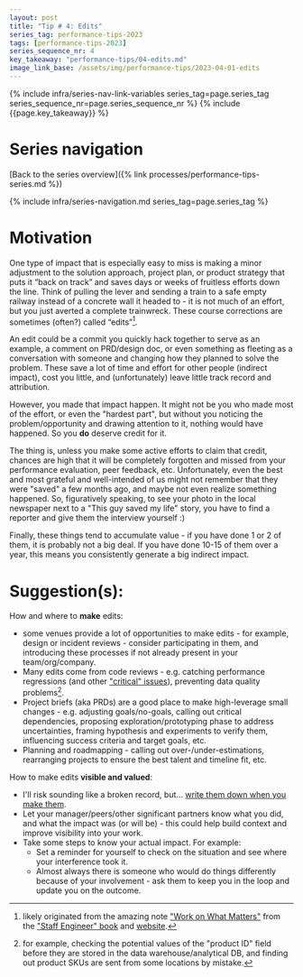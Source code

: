```yaml
---
layout: post
title: "Tip # 4: Edits"
series_tag: performance-tips-2023
tags: [performance-tips-2023]
series_sequence_nr: 4
key_takeaway: "performance-tips/04-edits.md"
image_link_base: /assets/img/performance-tips/2023-04-01-edits
---
```

{% include infra/series-nav-link-variables series_tag=page.series_tag series_sequence_nr=page.series_sequence_nr %}
{% include {{page.key_takeaway}} %}

# Series navigation

[Back to the series overview]({% link processes/performance-tips-series.md %})

{% include infra/series-navigation.md series_tag=page.series_tag %}

# Motivation

One type of impact that is especially easy to miss is making a minor adjustment to the solution approach, 
project plan, or product strategy that puts it “back on track” and saves days or weeks of fruitless efforts down 
the line. Think of pulling the lever and sending a train to a safe empty railway instead of a concrete wall it 
headed to - it is not much of an effort, but you just averted a complete trainwreck. These course corrections are 
sometimes (often?) called “edits”[^1].

An edit could be a commit you quickly hack together to serve as an example, a comment on PRD/design doc, 
or even something as fleeting as a conversation with someone and changing how they planned to solve the problem.
These save a lot of time and effort for other people (indirect impact), cost you little, 
and (unfortunately) leave little track record and attribution.

However, you made that impact happen. It might not be you who made most of the effort, or even the "hardest part", but without you noticing the problem/opportunity and drawing attention to it, nothing would have happened. So you **do** 
deserve credit for it.

The thing is, unless you make some active efforts to claim that credit, chances are high that it will be completely
forgotten and missed from your performance evaluation, peer feedback, etc. Unfortunately, even the best and most 
grateful and well-intended of us might not remember that they were "saved" a few months ago, and maybe not even 
realize something happened. So, figuratively speaking, to see your photo in the local newspaper next to a 
"This guy saved my life" story, you have to find a reporter and give them the interview yourself :)

Finally, these things tend to accumulate value - if you have done 1 or 2 of them, it is probably not a big deal.
If you have done 10-15 of them over a year, this means you consistently generate a big indirect impact.

[^1]: likely originated from the amazing note ["Work on What Matters"][work-on-what-matters] from the ["Staff Engineer" book][staffeng-book] and [website][staffeng-site].

[staffeng-book]: https://www.amazon.com/Staff-Engineer-Leadership-beyond-management-ebook/dp/B08RMSHYGG
[staffeng-site]: https://staffeng.com/
[work-on-what-matters]: https://staffeng.com/guides/work-on-what-matters/

# Suggestion(s): 

How and where to **make** edits:

* some venues provide a lot of opportunities to make edits - for example, design or incident reviews - 
  consider participating in them, and introducing these processes if not already present in your team/org/company.
* Many edits come from code reviews - e.g. catching performance regressions (and other ["critical" issues][code-reviews-focus]),
  preventing data quality problems[^2].
* Project briefs (aka PRDs) are a good place to make high-leverage small changes - e.g. adjusting goals/no-goals, calling
  out critical dependencies, proposing exploration/prototyping phase to address uncertainties, framing hypothesis and
  experiments to verify them, influencing success criteria and target goals, etc.
* Planning and roadmapping - calling out over-/under-estimations, rearranging projects to ensure the best talent and 
  timeline fit, etc.

[technical-success]: /processes/2021-05-08-tech-lead-do-dont-delegate/#ensuring-technical-success
[code-reviews-focus]: /processes/2020-05-07-optimizing-code-reviews/#focus

[^2]: for example, checking the potential values of the "product ID" field before they are stored in the data warehouse/analytical DB, and finding out product SKUs are sent from some locations by mistake.

How to make edits **visible and valued**: 

* I'll risk sounding like a broken record, but... [write them down when you make them][keep-track].
* Let your manager/peers/other significant partners know what you did, and what the impact was (or will be) - this could 
  help build context and improve visibility into your work.
* Take some steps to know your actual impact. For example:
  * Set a reminder for yourself to check on the situation and see where your interference took it.
  * Almost always there is someone who would do things differently because of your involvement - 
    ask them to keep you in the loop and update you on the outcome.

[keep-track]: /processes/2023-02-19-keep-track-of-what-you-do/ 
